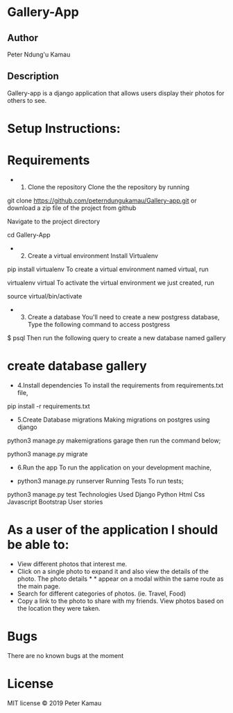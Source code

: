# Gallery-App


## Author
Peter Ndung'u Kamau

## Description
Gallery-app is a django application that allows users display their photos for others to see.

# Setup Instructions:
# Requirements
* 1. Clone the repository Clone the the repository by running

git clone https://github.com/peterndungukamau/Gallery-app.git
or download a zip file of the project from github

Navigate to the project directory

cd Gallery-App
* 2. Create a virtual environment
Install Virtualenv

pip install virtualenv
To create a virtual environment named virtual, run

virtualenv virtual
To activate the virtual environment we just created, run

source virtual/bin/activate
* 3. Create a database
You'll need to create a new postgress database, Type the following command to access postgress

 $ psql
Then run the following query to create a new database named gallery

# create database gallery
* 4.Install dependencies
To install the requirements from requirements.txt file,

pip install -r requirements.txt
* 5.Create Database migrations
Making migrations on postgres using django

python3 manage.py makemigrations garage
then run the command below;

python3 manage.py migrate
*  6.Run the app
To run the application on your development machine,

*  python3 manage.py runserver
Running Tests
To run tests;

python3 manage.py test
Technologies Used
Django
Python
Html
Css
Javascript
Bootstrap
User stories
# As a user of the application I should be able to:

 * View different photos that interest me.
 * Click on a single photo to expand it and also view the details of the photo. The photo details *   * appear on a modal within the same route as the main page.
  * Search for different categories of photos. (ie. Travel, Food)
  * Copy a link to the photo to share with my friends.
 View photos based on the location they were taken.
 
# Bugs
There are no known bugs at the moment

# License

MIT license © 2019 Peter Kamau
